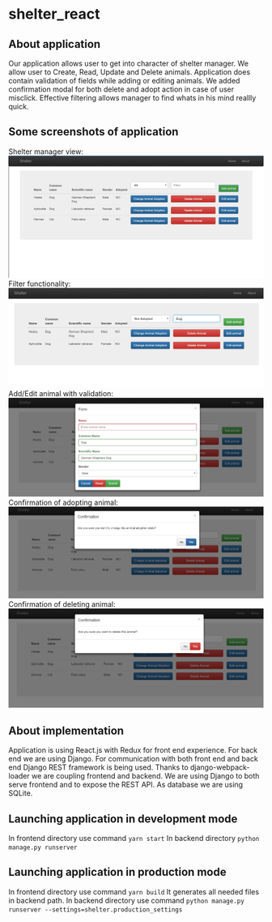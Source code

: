 # shelter_react

## About application
Our application allows user to get into character of shelter manager. We allow user to Create, Read, Update and Delete animals. Application does contain validation of fields while adding or editing animals. We added confirmation modal for both delete and adopt action in case of user misclick. Effective filtering allows manager to find whats in his mind reallly quick.
## Some screenshots of application
Shelter manager view:
![ScreenShot](https://github.com/phpl/shelter_react/blob/master/screenshots/main.PNG?raw=true)
Filter functionality:
![ScreenShot](https://github.com/phpl/shelter_react/blob/master/screenshots/FIltered.PNG?raw=true)
Add/Edit animal with validation:
![ScreenShot](https://github.com/phpl/shelter_react/blob/master/screenshots/form.PNG?raw=true)
Confirmation of adopting animal:
![ScreenShot](https://github.com/phpl/shelter_react/blob/master/screenshots/confirmatino.PNG?raw=true)
Confirmation of deleting animal:
![ScreenShot](https://github.com/phpl/shelter_react/blob/master/screenshots/delete.PNG?raw=true)
## About implementation
  Application is using React.js with Redux for front end experience. For back end we are using Django. For communication with both front end and back end Django REST framework is being used. Thanks to django-webpack-loader we are coupling frontend and backend. We are using Django to both serve frontend and to expose the REST API. As database we are using SQLite.
## Launching application in development mode
  In frontend directory use command
  ```yarn start```
  In backend directory
  ```python manage.py runserver```
## Launching application in production mode
  In frontend directory use command
  ```yarn build```
  It generates all needed files in backend path.
  In backend directory use command
  ```python manage.py runserver --settings=shelter.production_settings```
